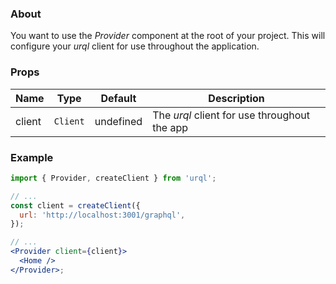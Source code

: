 ### About

You want to use the _Provider_ component at the root of your project. This will configure your _urql_ client for use throughout the application.

### Props

| Name   | Type     | Default   | Description                                  |
| ------ | -------- | --------- | -------------------------------------------- |
| client | `Client` | undefined | The _urql_ client for use throughout the app |

### Example

```jsx
import { Provider, createClient } from 'urql';

// ...
const client = createClient({
  url: 'http://localhost:3001/graphql',
});

// ...
<Provider client={client}>
  <Home />
</Provider>;
```
